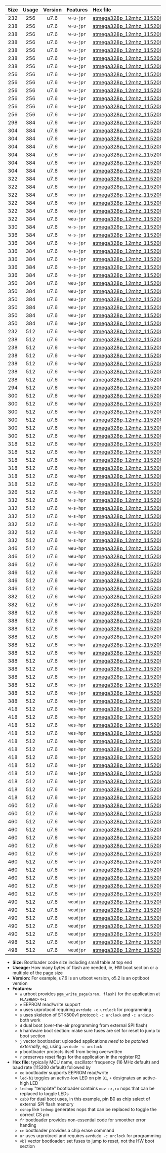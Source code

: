 |Size|Usage|Version|Features|Hex file|
|:-:|:-:|:-:|:-:|:--|
|232|256|u7.6|`w-u-jpr`|[atmega328p_12mhz_115200bps_ur_vbl.hex](https://raw.githubusercontent.com/stefanrueger/urboot/main/atmega328p_12mhz_115200bps_ur_vbl.hex)|
|238|256|u7.6|`w-u-jpr`|[atmega328p_12mhz_115200bps_led+b1_ur_vbl.hex](https://raw.githubusercontent.com/stefanrueger/urboot/main/atmega328p_12mhz_115200bps_led+b1_ur_vbl.hex)|
|238|256|u7.6|`w-u-jpr`|[atmega328p_12mhz_115200bps_led+b5_ur_vbl.hex](https://raw.githubusercontent.com/stefanrueger/urboot/main/atmega328p_12mhz_115200bps_led+b5_ur_vbl.hex)|
|238|256|u7.6|`w-u-jpr`|[atmega328p_12mhz_115200bps_led+d5_ur_vbl.hex](https://raw.githubusercontent.com/stefanrueger/urboot/main/atmega328p_12mhz_115200bps_led+d5_ur_vbl.hex)|
|238|256|u7.6|`w-u-jpr`|[atmega328p_12mhz_115200bps_led-b1_ur_vbl.hex](https://raw.githubusercontent.com/stefanrueger/urboot/main/atmega328p_12mhz_115200bps_led-b1_ur_vbl.hex)|
|238|256|u7.6|`w-u-jpr`|[atmega328p_12mhz_115200bps_led-d5_ur_vbl.hex](https://raw.githubusercontent.com/stefanrueger/urboot/main/atmega328p_12mhz_115200bps_led-d5_ur_vbl.hex)|
|238|256|u7.6|`w-u-jpr`|[atmega328p_12mhz_115200bps_lednop_ur_vbl.hex](https://raw.githubusercontent.com/stefanrueger/urboot/main/atmega328p_12mhz_115200bps_lednop_ur_vbl.hex)|
|256|256|u7.6|`w-u-jpr`|[atmega328p_12mhz_115200bps_led+b1_fr_ur_vbl.hex](https://raw.githubusercontent.com/stefanrueger/urboot/main/atmega328p_12mhz_115200bps_led+b1_fr_ur_vbl.hex)|
|256|256|u7.6|`w-u-jpr`|[atmega328p_12mhz_115200bps_led+b5_fr_ur_vbl.hex](https://raw.githubusercontent.com/stefanrueger/urboot/main/atmega328p_12mhz_115200bps_led+b5_fr_ur_vbl.hex)|
|256|256|u7.6|`w-u-jpr`|[atmega328p_12mhz_115200bps_led+d5_fr_ur_vbl.hex](https://raw.githubusercontent.com/stefanrueger/urboot/main/atmega328p_12mhz_115200bps_led+d5_fr_ur_vbl.hex)|
|256|256|u7.6|`w-u-jpr`|[atmega328p_12mhz_115200bps_led-b1_fr_ur_vbl.hex](https://raw.githubusercontent.com/stefanrueger/urboot/main/atmega328p_12mhz_115200bps_led-b1_fr_ur_vbl.hex)|
|256|256|u7.6|`w-u-jpr`|[atmega328p_12mhz_115200bps_led-d5_fr_ur_vbl.hex](https://raw.githubusercontent.com/stefanrueger/urboot/main/atmega328p_12mhz_115200bps_led-d5_fr_ur_vbl.hex)|
|256|256|u7.6|`w-u-jpr`|[atmega328p_12mhz_115200bps_lednop_fr_ur_vbl.hex](https://raw.githubusercontent.com/stefanrueger/urboot/main/atmega328p_12mhz_115200bps_lednop_fr_ur_vbl.hex)|
|298|384|u7.6|`weu-jpr`|[atmega328p_12mhz_115200bps_ee_ur_vbl.hex](https://raw.githubusercontent.com/stefanrueger/urboot/main/atmega328p_12mhz_115200bps_ee_ur_vbl.hex)|
|304|384|u7.6|`weu-jpr`|[atmega328p_12mhz_115200bps_ee_led+b1_ur_vbl.hex](https://raw.githubusercontent.com/stefanrueger/urboot/main/atmega328p_12mhz_115200bps_ee_led+b1_ur_vbl.hex)|
|304|384|u7.6|`weu-jpr`|[atmega328p_12mhz_115200bps_ee_led+b5_ur_vbl.hex](https://raw.githubusercontent.com/stefanrueger/urboot/main/atmega328p_12mhz_115200bps_ee_led+b5_ur_vbl.hex)|
|304|384|u7.6|`weu-jpr`|[atmega328p_12mhz_115200bps_ee_led+d5_ur_vbl.hex](https://raw.githubusercontent.com/stefanrueger/urboot/main/atmega328p_12mhz_115200bps_ee_led+d5_ur_vbl.hex)|
|304|384|u7.6|`weu-jpr`|[atmega328p_12mhz_115200bps_ee_led-b1_ur_vbl.hex](https://raw.githubusercontent.com/stefanrueger/urboot/main/atmega328p_12mhz_115200bps_ee_led-b1_ur_vbl.hex)|
|304|384|u7.6|`weu-jpr`|[atmega328p_12mhz_115200bps_ee_led-d5_ur_vbl.hex](https://raw.githubusercontent.com/stefanrueger/urboot/main/atmega328p_12mhz_115200bps_ee_led-d5_ur_vbl.hex)|
|304|384|u7.6|`weu-jpr`|[atmega328p_12mhz_115200bps_ee_lednop_ur_vbl.hex](https://raw.githubusercontent.com/stefanrueger/urboot/main/atmega328p_12mhz_115200bps_ee_lednop_ur_vbl.hex)|
|322|384|u7.6|`weu-jpr`|[atmega328p_12mhz_115200bps_ee_led+b1_fr_ur_vbl.hex](https://raw.githubusercontent.com/stefanrueger/urboot/main/atmega328p_12mhz_115200bps_ee_led+b1_fr_ur_vbl.hex)|
|322|384|u7.6|`weu-jpr`|[atmega328p_12mhz_115200bps_ee_led+b5_fr_ur_vbl.hex](https://raw.githubusercontent.com/stefanrueger/urboot/main/atmega328p_12mhz_115200bps_ee_led+b5_fr_ur_vbl.hex)|
|322|384|u7.6|`weu-jpr`|[atmega328p_12mhz_115200bps_ee_led+d5_fr_ur_vbl.hex](https://raw.githubusercontent.com/stefanrueger/urboot/main/atmega328p_12mhz_115200bps_ee_led+d5_fr_ur_vbl.hex)|
|322|384|u7.6|`weu-jpr`|[atmega328p_12mhz_115200bps_ee_led-b1_fr_ur_vbl.hex](https://raw.githubusercontent.com/stefanrueger/urboot/main/atmega328p_12mhz_115200bps_ee_led-b1_fr_ur_vbl.hex)|
|322|384|u7.6|`weu-jpr`|[atmega328p_12mhz_115200bps_ee_led-d5_fr_ur_vbl.hex](https://raw.githubusercontent.com/stefanrueger/urboot/main/atmega328p_12mhz_115200bps_ee_led-d5_fr_ur_vbl.hex)|
|322|384|u7.6|`weu-jpr`|[atmega328p_12mhz_115200bps_ee_lednop_fr_ur_vbl.hex](https://raw.githubusercontent.com/stefanrueger/urboot/main/atmega328p_12mhz_115200bps_ee_lednop_fr_ur_vbl.hex)|
|330|384|u7.6|`w-s-jpr`|[atmega328p_12mhz_115200bps_vbl.hex](https://raw.githubusercontent.com/stefanrueger/urboot/main/atmega328p_12mhz_115200bps_vbl.hex)|
|336|384|u7.6|`w-s-jpr`|[atmega328p_12mhz_115200bps_led+b1_vbl.hex](https://raw.githubusercontent.com/stefanrueger/urboot/main/atmega328p_12mhz_115200bps_led+b1_vbl.hex)|
|336|384|u7.6|`w-s-jpr`|[atmega328p_12mhz_115200bps_led+b5_vbl.hex](https://raw.githubusercontent.com/stefanrueger/urboot/main/atmega328p_12mhz_115200bps_led+b5_vbl.hex)|
|336|384|u7.6|`w-s-jpr`|[atmega328p_12mhz_115200bps_led+d5_vbl.hex](https://raw.githubusercontent.com/stefanrueger/urboot/main/atmega328p_12mhz_115200bps_led+d5_vbl.hex)|
|336|384|u7.6|`w-s-jpr`|[atmega328p_12mhz_115200bps_led-b1_vbl.hex](https://raw.githubusercontent.com/stefanrueger/urboot/main/atmega328p_12mhz_115200bps_led-b1_vbl.hex)|
|336|384|u7.6|`w-s-jpr`|[atmega328p_12mhz_115200bps_led-d5_vbl.hex](https://raw.githubusercontent.com/stefanrueger/urboot/main/atmega328p_12mhz_115200bps_led-d5_vbl.hex)|
|336|384|u7.6|`w-s-jpr`|[atmega328p_12mhz_115200bps_lednop_vbl.hex](https://raw.githubusercontent.com/stefanrueger/urboot/main/atmega328p_12mhz_115200bps_lednop_vbl.hex)|
|350|384|u7.6|`weu-jpr`|[atmega328p_12mhz_115200bps_ee_led+b1_fr_ce_ur_vbl.hex](https://raw.githubusercontent.com/stefanrueger/urboot/main/atmega328p_12mhz_115200bps_ee_led+b1_fr_ce_ur_vbl.hex)|
|350|384|u7.6|`weu-jpr`|[atmega328p_12mhz_115200bps_ee_led+b5_fr_ce_ur_vbl.hex](https://raw.githubusercontent.com/stefanrueger/urboot/main/atmega328p_12mhz_115200bps_ee_led+b5_fr_ce_ur_vbl.hex)|
|350|384|u7.6|`weu-jpr`|[atmega328p_12mhz_115200bps_ee_led+d5_fr_ce_ur_vbl.hex](https://raw.githubusercontent.com/stefanrueger/urboot/main/atmega328p_12mhz_115200bps_ee_led+d5_fr_ce_ur_vbl.hex)|
|350|384|u7.6|`weu-jpr`|[atmega328p_12mhz_115200bps_ee_led-b1_fr_ce_ur_vbl.hex](https://raw.githubusercontent.com/stefanrueger/urboot/main/atmega328p_12mhz_115200bps_ee_led-b1_fr_ce_ur_vbl.hex)|
|350|384|u7.6|`weu-jpr`|[atmega328p_12mhz_115200bps_ee_led-d5_fr_ce_ur_vbl.hex](https://raw.githubusercontent.com/stefanrueger/urboot/main/atmega328p_12mhz_115200bps_ee_led-d5_fr_ce_ur_vbl.hex)|
|350|384|u7.6|`weu-jpr`|[atmega328p_12mhz_115200bps_ee_lednop_fr_ce_ur_vbl.hex](https://raw.githubusercontent.com/stefanrueger/urboot/main/atmega328p_12mhz_115200bps_ee_lednop_fr_ce_ur_vbl.hex)|
|232|512|u7.6|`w-u-hpr`|[atmega328p_12mhz_115200bps_ur.hex](https://raw.githubusercontent.com/stefanrueger/urboot/main/atmega328p_12mhz_115200bps_ur.hex)|
|238|512|u7.6|`w-u-hpr`|[atmega328p_12mhz_115200bps_led+b1_ur.hex](https://raw.githubusercontent.com/stefanrueger/urboot/main/atmega328p_12mhz_115200bps_led+b1_ur.hex)|
|238|512|u7.6|`w-u-hpr`|[atmega328p_12mhz_115200bps_led+b5_ur.hex](https://raw.githubusercontent.com/stefanrueger/urboot/main/atmega328p_12mhz_115200bps_led+b5_ur.hex)|
|238|512|u7.6|`w-u-hpr`|[atmega328p_12mhz_115200bps_led+d5_ur.hex](https://raw.githubusercontent.com/stefanrueger/urboot/main/atmega328p_12mhz_115200bps_led+d5_ur.hex)|
|238|512|u7.6|`w-u-hpr`|[atmega328p_12mhz_115200bps_led-b1_ur.hex](https://raw.githubusercontent.com/stefanrueger/urboot/main/atmega328p_12mhz_115200bps_led-b1_ur.hex)|
|238|512|u7.6|`w-u-hpr`|[atmega328p_12mhz_115200bps_led-d5_ur.hex](https://raw.githubusercontent.com/stefanrueger/urboot/main/atmega328p_12mhz_115200bps_led-d5_ur.hex)|
|238|512|u7.6|`w-u-hpr`|[atmega328p_12mhz_115200bps_lednop_ur.hex](https://raw.githubusercontent.com/stefanrueger/urboot/main/atmega328p_12mhz_115200bps_lednop_ur.hex)|
|294|512|u7.6|`weu-hpr`|[atmega328p_12mhz_115200bps_ee_ur.hex](https://raw.githubusercontent.com/stefanrueger/urboot/main/atmega328p_12mhz_115200bps_ee_ur.hex)|
|300|512|u7.6|`weu-hpr`|[atmega328p_12mhz_115200bps_ee_led+b1_ur.hex](https://raw.githubusercontent.com/stefanrueger/urboot/main/atmega328p_12mhz_115200bps_ee_led+b1_ur.hex)|
|300|512|u7.6|`weu-hpr`|[atmega328p_12mhz_115200bps_ee_led+b5_ur.hex](https://raw.githubusercontent.com/stefanrueger/urboot/main/atmega328p_12mhz_115200bps_ee_led+b5_ur.hex)|
|300|512|u7.6|`weu-hpr`|[atmega328p_12mhz_115200bps_ee_led+d5_ur.hex](https://raw.githubusercontent.com/stefanrueger/urboot/main/atmega328p_12mhz_115200bps_ee_led+d5_ur.hex)|
|300|512|u7.6|`weu-hpr`|[atmega328p_12mhz_115200bps_ee_led-b1_ur.hex](https://raw.githubusercontent.com/stefanrueger/urboot/main/atmega328p_12mhz_115200bps_ee_led-b1_ur.hex)|
|300|512|u7.6|`weu-hpr`|[atmega328p_12mhz_115200bps_ee_led-d5_ur.hex](https://raw.githubusercontent.com/stefanrueger/urboot/main/atmega328p_12mhz_115200bps_ee_led-d5_ur.hex)|
|300|512|u7.6|`weu-hpr`|[atmega328p_12mhz_115200bps_ee_lednop_ur.hex](https://raw.githubusercontent.com/stefanrueger/urboot/main/atmega328p_12mhz_115200bps_ee_lednop_ur.hex)|
|318|512|u7.6|`weu-hpr`|[atmega328p_12mhz_115200bps_ee_led+b1_fr_ur.hex](https://raw.githubusercontent.com/stefanrueger/urboot/main/atmega328p_12mhz_115200bps_ee_led+b1_fr_ur.hex)|
|318|512|u7.6|`weu-hpr`|[atmega328p_12mhz_115200bps_ee_led+b5_fr_ur.hex](https://raw.githubusercontent.com/stefanrueger/urboot/main/atmega328p_12mhz_115200bps_ee_led+b5_fr_ur.hex)|
|318|512|u7.6|`weu-hpr`|[atmega328p_12mhz_115200bps_ee_led+d5_fr_ur.hex](https://raw.githubusercontent.com/stefanrueger/urboot/main/atmega328p_12mhz_115200bps_ee_led+d5_fr_ur.hex)|
|318|512|u7.6|`weu-hpr`|[atmega328p_12mhz_115200bps_ee_led-b1_fr_ur.hex](https://raw.githubusercontent.com/stefanrueger/urboot/main/atmega328p_12mhz_115200bps_ee_led-b1_fr_ur.hex)|
|318|512|u7.6|`weu-hpr`|[atmega328p_12mhz_115200bps_ee_led-d5_fr_ur.hex](https://raw.githubusercontent.com/stefanrueger/urboot/main/atmega328p_12mhz_115200bps_ee_led-d5_fr_ur.hex)|
|318|512|u7.6|`weu-hpr`|[atmega328p_12mhz_115200bps_ee_lednop_fr_ur.hex](https://raw.githubusercontent.com/stefanrueger/urboot/main/atmega328p_12mhz_115200bps_ee_lednop_fr_ur.hex)|
|326|512|u7.6|`w-s-hpr`|[atmega328p_12mhz_115200bps.hex](https://raw.githubusercontent.com/stefanrueger/urboot/main/atmega328p_12mhz_115200bps.hex)|
|332|512|u7.6|`w-s-hpr`|[atmega328p_12mhz_115200bps_led+b1.hex](https://raw.githubusercontent.com/stefanrueger/urboot/main/atmega328p_12mhz_115200bps_led+b1.hex)|
|332|512|u7.6|`w-s-hpr`|[atmega328p_12mhz_115200bps_led+b5.hex](https://raw.githubusercontent.com/stefanrueger/urboot/main/atmega328p_12mhz_115200bps_led+b5.hex)|
|332|512|u7.6|`w-s-hpr`|[atmega328p_12mhz_115200bps_led+d5.hex](https://raw.githubusercontent.com/stefanrueger/urboot/main/atmega328p_12mhz_115200bps_led+d5.hex)|
|332|512|u7.6|`w-s-hpr`|[atmega328p_12mhz_115200bps_led-b1.hex](https://raw.githubusercontent.com/stefanrueger/urboot/main/atmega328p_12mhz_115200bps_led-b1.hex)|
|332|512|u7.6|`w-s-hpr`|[atmega328p_12mhz_115200bps_led-d5.hex](https://raw.githubusercontent.com/stefanrueger/urboot/main/atmega328p_12mhz_115200bps_led-d5.hex)|
|332|512|u7.6|`w-s-hpr`|[atmega328p_12mhz_115200bps_lednop.hex](https://raw.githubusercontent.com/stefanrueger/urboot/main/atmega328p_12mhz_115200bps_lednop.hex)|
|346|512|u7.6|`weu-hpr`|[atmega328p_12mhz_115200bps_ee_led+b1_fr_ce_ur.hex](https://raw.githubusercontent.com/stefanrueger/urboot/main/atmega328p_12mhz_115200bps_ee_led+b1_fr_ce_ur.hex)|
|346|512|u7.6|`weu-hpr`|[atmega328p_12mhz_115200bps_ee_led+b5_fr_ce_ur.hex](https://raw.githubusercontent.com/stefanrueger/urboot/main/atmega328p_12mhz_115200bps_ee_led+b5_fr_ce_ur.hex)|
|346|512|u7.6|`weu-hpr`|[atmega328p_12mhz_115200bps_ee_led+d5_fr_ce_ur.hex](https://raw.githubusercontent.com/stefanrueger/urboot/main/atmega328p_12mhz_115200bps_ee_led+d5_fr_ce_ur.hex)|
|346|512|u7.6|`weu-hpr`|[atmega328p_12mhz_115200bps_ee_led-b1_fr_ce_ur.hex](https://raw.githubusercontent.com/stefanrueger/urboot/main/atmega328p_12mhz_115200bps_ee_led-b1_fr_ce_ur.hex)|
|346|512|u7.6|`weu-hpr`|[atmega328p_12mhz_115200bps_ee_led-d5_fr_ce_ur.hex](https://raw.githubusercontent.com/stefanrueger/urboot/main/atmega328p_12mhz_115200bps_ee_led-d5_fr_ce_ur.hex)|
|346|512|u7.6|`weu-hpr`|[atmega328p_12mhz_115200bps_ee_lednop_fr_ce_ur.hex](https://raw.githubusercontent.com/stefanrueger/urboot/main/atmega328p_12mhz_115200bps_ee_lednop_fr_ce_ur.hex)|
|382|512|u7.6|`wes-hpr`|[atmega328p_12mhz_115200bps_ee.hex](https://raw.githubusercontent.com/stefanrueger/urboot/main/atmega328p_12mhz_115200bps_ee.hex)|
|382|512|u7.6|`wes-jpr`|[atmega328p_12mhz_115200bps_ee_vbl.hex](https://raw.githubusercontent.com/stefanrueger/urboot/main/atmega328p_12mhz_115200bps_ee_vbl.hex)|
|388|512|u7.6|`wes-hpr`|[atmega328p_12mhz_115200bps_ee_led+b1.hex](https://raw.githubusercontent.com/stefanrueger/urboot/main/atmega328p_12mhz_115200bps_ee_led+b1.hex)|
|388|512|u7.6|`wes-hpr`|[atmega328p_12mhz_115200bps_ee_led+b5.hex](https://raw.githubusercontent.com/stefanrueger/urboot/main/atmega328p_12mhz_115200bps_ee_led+b5.hex)|
|388|512|u7.6|`wes-hpr`|[atmega328p_12mhz_115200bps_ee_led+d5.hex](https://raw.githubusercontent.com/stefanrueger/urboot/main/atmega328p_12mhz_115200bps_ee_led+d5.hex)|
|388|512|u7.6|`wes-hpr`|[atmega328p_12mhz_115200bps_ee_led-b1.hex](https://raw.githubusercontent.com/stefanrueger/urboot/main/atmega328p_12mhz_115200bps_ee_led-b1.hex)|
|388|512|u7.6|`wes-hpr`|[atmega328p_12mhz_115200bps_ee_led-d5.hex](https://raw.githubusercontent.com/stefanrueger/urboot/main/atmega328p_12mhz_115200bps_ee_led-d5.hex)|
|388|512|u7.6|`wes-hpr`|[atmega328p_12mhz_115200bps_ee_lednop.hex](https://raw.githubusercontent.com/stefanrueger/urboot/main/atmega328p_12mhz_115200bps_ee_lednop.hex)|
|388|512|u7.6|`wes-jpr`|[atmega328p_12mhz_115200bps_ee_led+b1_vbl.hex](https://raw.githubusercontent.com/stefanrueger/urboot/main/atmega328p_12mhz_115200bps_ee_led+b1_vbl.hex)|
|388|512|u7.6|`wes-jpr`|[atmega328p_12mhz_115200bps_ee_led+b5_vbl.hex](https://raw.githubusercontent.com/stefanrueger/urboot/main/atmega328p_12mhz_115200bps_ee_led+b5_vbl.hex)|
|388|512|u7.6|`wes-jpr`|[atmega328p_12mhz_115200bps_ee_led+d5_vbl.hex](https://raw.githubusercontent.com/stefanrueger/urboot/main/atmega328p_12mhz_115200bps_ee_led+d5_vbl.hex)|
|388|512|u7.6|`wes-jpr`|[atmega328p_12mhz_115200bps_ee_led-b1_vbl.hex](https://raw.githubusercontent.com/stefanrueger/urboot/main/atmega328p_12mhz_115200bps_ee_led-b1_vbl.hex)|
|388|512|u7.6|`wes-jpr`|[atmega328p_12mhz_115200bps_ee_led-d5_vbl.hex](https://raw.githubusercontent.com/stefanrueger/urboot/main/atmega328p_12mhz_115200bps_ee_led-d5_vbl.hex)|
|388|512|u7.6|`wes-jpr`|[atmega328p_12mhz_115200bps_ee_lednop_vbl.hex](https://raw.githubusercontent.com/stefanrueger/urboot/main/atmega328p_12mhz_115200bps_ee_lednop_vbl.hex)|
|418|512|u7.6|`wes-hpr`|[atmega328p_12mhz_115200bps_ee_led+b1_fr.hex](https://raw.githubusercontent.com/stefanrueger/urboot/main/atmega328p_12mhz_115200bps_ee_led+b1_fr.hex)|
|418|512|u7.6|`wes-hpr`|[atmega328p_12mhz_115200bps_ee_led+b5_fr.hex](https://raw.githubusercontent.com/stefanrueger/urboot/main/atmega328p_12mhz_115200bps_ee_led+b5_fr.hex)|
|418|512|u7.6|`wes-hpr`|[atmega328p_12mhz_115200bps_ee_led+d5_fr.hex](https://raw.githubusercontent.com/stefanrueger/urboot/main/atmega328p_12mhz_115200bps_ee_led+d5_fr.hex)|
|418|512|u7.6|`wes-hpr`|[atmega328p_12mhz_115200bps_ee_led-b1_fr.hex](https://raw.githubusercontent.com/stefanrueger/urboot/main/atmega328p_12mhz_115200bps_ee_led-b1_fr.hex)|
|418|512|u7.6|`wes-hpr`|[atmega328p_12mhz_115200bps_ee_led-d5_fr.hex](https://raw.githubusercontent.com/stefanrueger/urboot/main/atmega328p_12mhz_115200bps_ee_led-d5_fr.hex)|
|418|512|u7.6|`wes-hpr`|[atmega328p_12mhz_115200bps_ee_lednop_fr.hex](https://raw.githubusercontent.com/stefanrueger/urboot/main/atmega328p_12mhz_115200bps_ee_lednop_fr.hex)|
|418|512|u7.6|`wes-jpr`|[atmega328p_12mhz_115200bps_ee_led+b1_fr_vbl.hex](https://raw.githubusercontent.com/stefanrueger/urboot/main/atmega328p_12mhz_115200bps_ee_led+b1_fr_vbl.hex)|
|418|512|u7.6|`wes-jpr`|[atmega328p_12mhz_115200bps_ee_led+b5_fr_vbl.hex](https://raw.githubusercontent.com/stefanrueger/urboot/main/atmega328p_12mhz_115200bps_ee_led+b5_fr_vbl.hex)|
|418|512|u7.6|`wes-jpr`|[atmega328p_12mhz_115200bps_ee_led+d5_fr_vbl.hex](https://raw.githubusercontent.com/stefanrueger/urboot/main/atmega328p_12mhz_115200bps_ee_led+d5_fr_vbl.hex)|
|418|512|u7.6|`wes-jpr`|[atmega328p_12mhz_115200bps_ee_led-b1_fr_vbl.hex](https://raw.githubusercontent.com/stefanrueger/urboot/main/atmega328p_12mhz_115200bps_ee_led-b1_fr_vbl.hex)|
|418|512|u7.6|`wes-jpr`|[atmega328p_12mhz_115200bps_ee_led-d5_fr_vbl.hex](https://raw.githubusercontent.com/stefanrueger/urboot/main/atmega328p_12mhz_115200bps_ee_led-d5_fr_vbl.hex)|
|418|512|u7.6|`wes-jpr`|[atmega328p_12mhz_115200bps_ee_lednop_fr_vbl.hex](https://raw.githubusercontent.com/stefanrueger/urboot/main/atmega328p_12mhz_115200bps_ee_lednop_fr_vbl.hex)|
|460|512|u7.6|`wes-hpr`|[atmega328p_12mhz_115200bps_ee_led+b1_fr_ce.hex](https://raw.githubusercontent.com/stefanrueger/urboot/main/atmega328p_12mhz_115200bps_ee_led+b1_fr_ce.hex)|
|460|512|u7.6|`wes-hpr`|[atmega328p_12mhz_115200bps_ee_led+b5_fr_ce.hex](https://raw.githubusercontent.com/stefanrueger/urboot/main/atmega328p_12mhz_115200bps_ee_led+b5_fr_ce.hex)|
|460|512|u7.6|`wes-hpr`|[atmega328p_12mhz_115200bps_ee_led+d5_fr_ce.hex](https://raw.githubusercontent.com/stefanrueger/urboot/main/atmega328p_12mhz_115200bps_ee_led+d5_fr_ce.hex)|
|460|512|u7.6|`wes-hpr`|[atmega328p_12mhz_115200bps_ee_led-b1_fr_ce.hex](https://raw.githubusercontent.com/stefanrueger/urboot/main/atmega328p_12mhz_115200bps_ee_led-b1_fr_ce.hex)|
|460|512|u7.6|`wes-hpr`|[atmega328p_12mhz_115200bps_ee_led-d5_fr_ce.hex](https://raw.githubusercontent.com/stefanrueger/urboot/main/atmega328p_12mhz_115200bps_ee_led-d5_fr_ce.hex)|
|460|512|u7.6|`wes-hpr`|[atmega328p_12mhz_115200bps_ee_lednop_fr_ce.hex](https://raw.githubusercontent.com/stefanrueger/urboot/main/atmega328p_12mhz_115200bps_ee_lednop_fr_ce.hex)|
|460|512|u7.6|`wes-jpr`|[atmega328p_12mhz_115200bps_ee_led+b1_fr_ce_vbl.hex](https://raw.githubusercontent.com/stefanrueger/urboot/main/atmega328p_12mhz_115200bps_ee_led+b1_fr_ce_vbl.hex)|
|460|512|u7.6|`wes-jpr`|[atmega328p_12mhz_115200bps_ee_led+b5_fr_ce_vbl.hex](https://raw.githubusercontent.com/stefanrueger/urboot/main/atmega328p_12mhz_115200bps_ee_led+b5_fr_ce_vbl.hex)|
|460|512|u7.6|`wes-jpr`|[atmega328p_12mhz_115200bps_ee_led+d5_fr_ce_vbl.hex](https://raw.githubusercontent.com/stefanrueger/urboot/main/atmega328p_12mhz_115200bps_ee_led+d5_fr_ce_vbl.hex)|
|460|512|u7.6|`wes-jpr`|[atmega328p_12mhz_115200bps_ee_led-b1_fr_ce_vbl.hex](https://raw.githubusercontent.com/stefanrueger/urboot/main/atmega328p_12mhz_115200bps_ee_led-b1_fr_ce_vbl.hex)|
|460|512|u7.6|`wes-jpr`|[atmega328p_12mhz_115200bps_ee_led-d5_fr_ce_vbl.hex](https://raw.githubusercontent.com/stefanrueger/urboot/main/atmega328p_12mhz_115200bps_ee_led-d5_fr_ce_vbl.hex)|
|460|512|u7.6|`wes-jpr`|[atmega328p_12mhz_115200bps_ee_lednop_fr_ce_vbl.hex](https://raw.githubusercontent.com/stefanrueger/urboot/main/atmega328p_12mhz_115200bps_ee_lednop_fr_ce_vbl.hex)|
|490|512|u7.6|`weudjpr`|[atmega328p_12mhz_115200bps_ee_led+b1_csb0_fr_ce_ur_vbl.hex](https://raw.githubusercontent.com/stefanrueger/urboot/main/atmega328p_12mhz_115200bps_ee_led+b1_csb0_fr_ce_ur_vbl.hex)|
|490|512|u7.6|`weudjpr`|[atmega328p_12mhz_115200bps_ee_led+b5_csb0_fr_ce_ur_vbl.hex](https://raw.githubusercontent.com/stefanrueger/urboot/main/atmega328p_12mhz_115200bps_ee_led+b5_csb0_fr_ce_ur_vbl.hex)|
|490|512|u7.6|`weudjpr`|[atmega328p_12mhz_115200bps_ee_led+d5_csb0_fr_ce_ur_vbl.hex](https://raw.githubusercontent.com/stefanrueger/urboot/main/atmega328p_12mhz_115200bps_ee_led+d5_csb0_fr_ce_ur_vbl.hex)|
|490|512|u7.6|`weudjpr`|[atmega328p_12mhz_115200bps_ee_led-b1_csb0_fr_ce_ur_vbl.hex](https://raw.githubusercontent.com/stefanrueger/urboot/main/atmega328p_12mhz_115200bps_ee_led-b1_csb0_fr_ce_ur_vbl.hex)|
|490|512|u7.6|`weudjpr`|[atmega328p_12mhz_115200bps_ee_led-d5_csb0_fr_ce_ur_vbl.hex](https://raw.githubusercontent.com/stefanrueger/urboot/main/atmega328p_12mhz_115200bps_ee_led-d5_csb0_fr_ce_ur_vbl.hex)|
|498|512|u7.6|`weudjpr`|[atmega328p_12mhz_115200bps_ee_led+b1_csd5_fr_ce_ur_vbl.hex](https://raw.githubusercontent.com/stefanrueger/urboot/main/atmega328p_12mhz_115200bps_ee_led+b1_csd5_fr_ce_ur_vbl.hex)|
|498|512|u7.6|`weudjpr`|[atmega328p_12mhz_115200bps_ee_lednop_csnop_fr_ce_ur_vbl.hex](https://raw.githubusercontent.com/stefanrueger/urboot/main/atmega328p_12mhz_115200bps_ee_lednop_csnop_fr_ce_ur_vbl.hex)|

- **Size:** Bootloader code size including small table at top end
- **Useage:** How many bytes of flash are needed, ie, HW boot section or a multiple of the page size
- **Version:** For example, u7.6 is an urboot version, o5.2 is an optiboot version
- **Features:**
  + `w` urboot provides `pgm_write_page(sram, flash)` for the application at `FLASHEND-4+1`
  + `e` EEPROM read/write support
  + `u` uses urprotocol requiring `avrdude -c urclock` for programming
  + `s` uses skeleton of STK500v1 protocol; `-c urclock` and `-c arduino` both work
  + `d` dual boot (over-the-air programming from external SPI flash)
  + `h` hardware boot section: make sure fuses are set for reset to jump to boot section
  + `j` vector bootloader: uploaded applications *need to be patched externally*, eg, using `avrdude -c urclock`
  + `p` bootloader protects itself from being overwritten
  + `r` preserves reset flags for the application in the register R2
- **Hex file:** typically MCU name, oscillator frequency (16 MHz default) and baud rate (115200 default) followed by
  + `ee` bootloader supports EEPROM read/write
  + `led-b1` toggles an active-low LED on pin `B1`, `+` designates an active-high LED
  + `lednop` "template" bootloader contains `mov rx,rx` nops that can be replaced to toggle LEDs
  + `csb0` for dual boot uses, in this example, pin B0 as chip select of external SPI flash memory
  + `csnop` like `lednop` generates nops that can be replaced to toggle the correct CS pin
  + `fr` bootloader provides non-essential code for smoother error handing
  + `ce` bootloader provides a chip erase command
  + `ur` uses urprotocol and requires `avrdude -c urclock` for programming
  + `vbl` vector bootloader: set fuses to jump to reset, not the HW boot section
